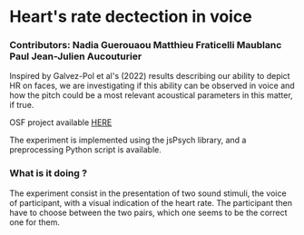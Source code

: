 # Heart's rate dectection in voice
 
### Contributors: Nadia Guerouaou Matthieu Fraticelli Maublanc Paul Jean-Julien Aucouturier

Inspired by Galvez-Pol et al's (2022) results describing our ability to depict HR on faces, we are investigating if this ability can be observed in voice and how the pitch could be a most relevant acoustical parameters in this matter, if true.

OSF project available [HERE](https://osf.io/zrsw7/)

The experiment is implemented using the jsPsych library, and a preprocessing Python script is available. 

### What is it doing ? 

The experiment consist in the presentation of two sound stimuli, the voice of participant, with a visual indication of the heart rate. The participant then have to choose between the two pairs, which one seems to be the correct one for them. 